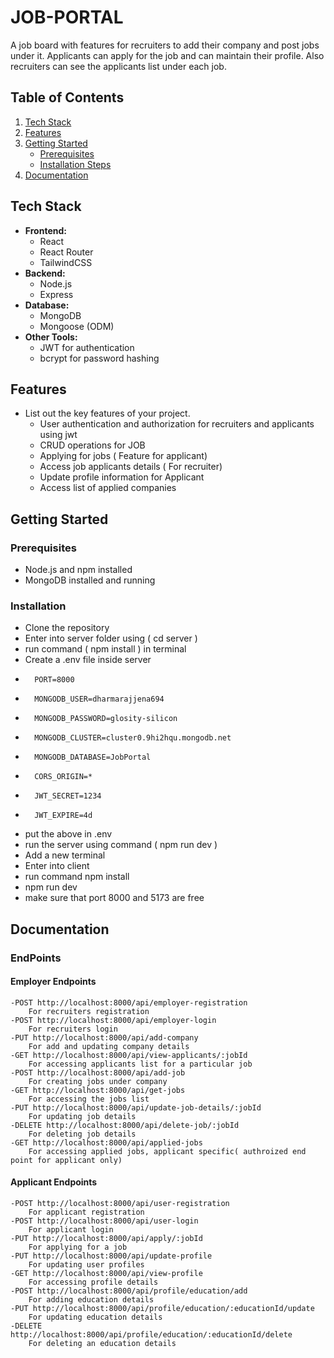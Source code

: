 # JOB-PORTAL

A job board with features for recruiters to add their company and post jobs under it. Applicants can apply for the job and can maintain their profile. Also recruiters can see the applicants list under each job.
## Table of Contents

1. [Tech Stack](#tech-stack)
2. [Features](#features)
3. [Getting Started](#getting-started)
    - [Prerequisites](#prerequisites)
    - [Installation Steps](#installation)
4. [Documentation](#documentation)


## Tech Stack

- **Frontend:**
  - React
  - React Router
  - TailwindCSS
- **Backend:**
  - Node.js
  - Express
- **Database:**
  - MongoDB
  - Mongoose (ODM)
- **Other Tools:**
  - JWT for authentication
  - bcrypt for password hashing

## Features

- List out the key features of your project.
  - User authentication and authorization for recruiters and applicants using jwt
  - CRUD operations for JOB
  - Applying for jobs ( Feature for applicant)
  - Access job applicants details ( For recruiter)
  - Update profile information for Applicant
  - Access list of applied companies


## Getting Started

### Prerequisites
- Node.js and npm installed
- MongoDB installed and running

### Installation
- Clone the repository
- Enter into server folder using ( cd server )
- run command ( npm install ) in terminal
- Create a .env file inside server
-       PORT=8000
-       MONGODB_USER=dharmarajjena694
-       MONGODB_PASSWORD=glosity-silicon
-       MONGODB_CLUSTER=cluster0.9hi2hqu.mongodb.net
-       MONGODB_DATABASE=JobPortal
-       CORS_ORIGIN=*
-       JWT_SECRET=1234
-       JWT_EXPIRE=4d
- put the above in .env
- run the server using command ( npm run dev )
- Add a new terminal
- Enter into client
- run command npm install
- npm run dev
- make sure that port 8000 and 5173 are free

## Documentation

### EndPoints
#### Employer Endpoints
    -POST http://localhost:8000/api/employer-registration  
        For recruiters registration
    -POST http://localhost:8000/api/employer-login
        For recruiters login
    -PUT http://localhost:8000/api/add-company
        For add and updating company details
    -GET http://localhost:8000/api/view-applicants/:jobId
        For accessing applicants list for a particular job
    -POST http://localhost:8000/api/add-job
        For creating jobs under company
    -GET http://localhost:8000/api/get-jobs
        For accessing the jobs list
    -PUT http://localhost:8000/api/update-job-details/:jobId
        For updating job details
    -DELETE http://localhost:8000/api/delete-job/:jobId
        For deleting job details
    -GET http://localhost:8000/api/applied-jobs
        For accessing applied jobs, applicant specific( authroized end point for applicant only)

#### Applicant Endpoints
    -POST http://localhost:8000/api/user-registration
        For applicant registration
    -POST http://localhost:8000/api/user-login
        For applicant login
    -PUT http://localhost:8000/api/apply/:jobId
        For applying for a job
    -PUT http://localhost:8000/api/update-profile
        For updating user profiles
    -GET http://localhost:8000/api/view-profile
        For accessing profile details
    -POST http://localhost:8000/api/profile/education/add
        For adding education details
    -PUT http://localhost:8000/api/profile/education/:educationId/update
        For updating education details
    -DELETE http://localhost:8000/api/profile/education/:educationId/delete
        For deleting an education details

